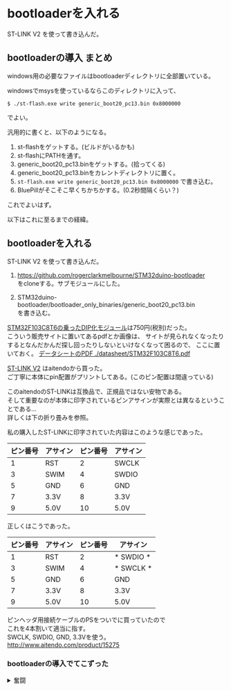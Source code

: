 # bootloaderを入れる

ST-LINK V2 を使って書き込んだ。

## bootloaderの導入 まとめ

windows用の必要なファイルはbootloaderディレクトリに全部置いている。

windowsでmsysを使っているならこのディレクトリに入って、

	$ ./st-flash.exe write generic_boot20_pc13.bin 0x8000000

でよい。

汎用的に書くと、以下のようになる。

1. st-flashをゲットする。(ビルドがいるかも)
1. st-flashにPATHを通す。
1. generic_boot20_pc13.binをゲットする。(拾ってくる)
1. generic_boot20_pc13.binをカレントディレクトリに置く。
1. `st-flash.exe write generic_boot20_pc13.bin 0x8000000` で書き込む。
1. BluePillがそこそこ早くちかちかする。(0.2秒間隔くらい？)

これでよいはず。

以下はこれに至るまでの経緯。

## bootloaderを入れる

ST-LINK V2 を使って書き込んだ。

1. https://github.com/rogerclarkmelbourne/STM32duino-bootloader  
をcloneする。サブモジュールにした。  

1. STM32duino-bootloader/bootloader_only_binaries/generic_boot20_pc13.bin  
を書き込む。  

[STM32F103C8T6の乗ったDIP化モジュール](http://www.aitendo.com/product/13348)は750円(税別)だった。  
こういう販売サイトに置いてあるpdfとか画像は、
サイトが見られなくなったりするとなんだかんだ探し回ったりしないといけなくなって困るので、
ここに置いておく。 [データシートのPDF ./datasheet/STM32F103C8T6.pdf](./datasheet/STM32F103C8T6.pdf)

[ST-LINK V2](http://www.aitendo.com/product/16082) はaitendoから買った。  
ご丁寧に本体にpin配置がプリントしてある。(このピン配置は間違っている)  

このaitendoのST-LINKは互換品で、正規品ではない安物である。  
そして重要なのが本体に印字されているピンアサインが実際とは異なるということである...  
詳しくは下の折り畳みを参照。  

私の購入したST-LINKに印字されていた内容はこのような感じであった。  

| ピン番号 | アサイン | ピン番号 | アサイン |
| ---      | ---      | ---      | ---      |
| 1        | RST      | 2        | SWCLK    |
| 3        | SWIM     | 4        | SWDIO    |
| 5        | GND      | 6        | GND      |
| 7        | 3.3V     | 8        | 3.3V     |
| 9        | 5.0V     | 10       | 5.0V     |

正しくはこうであった。

| ピン番号 | アサイン | ピン番号 | アサイン  |
| ---      | ---      | ---      | ---       |
| 1        | RST      | 2        | * SWDIO * |
| 3        | SWIM     | 4        | * SWCLK * |
| 5        | GND      | 6        | GND       |
| 7        | 3.3V     | 8        | 3.3V      |
| 9        | 5.0V     | 10       | 5.0V      |

ピンヘッダ用接続ケーブルのPSをついでに買っていたので  
これを4本割いて適当に指す。  
SWCLK, SWDIO, GND, 3.3Vを使う。  
http://www.aitendo.com/product/15275  

### bootloaderの導入でてこずった

<details>
<summary>奮闘</summary>

stlinkで書き込むバイナリが置いていない。  
ビルドした。 windows10+MSYS2でやっている。

https://github.com/texane/stlink/blob/master/doc/compiling.md
より

	Installation
	Install 7Zip from http://www.7-zip.org
	Install CMake from https://cmake.org/download
	Install MinGW64 from https://sourceforge.net/projects/mingw-w64 (mingw-w64-install.exe)
	Git clone or download stlink sourcefiles zip

だそうだ。MinGW64のインストールがなっがい。  
インストールが終わったらダウンロードしておいたreleaseのv1.6.0のなかの  
`stlink-1.6.0\scripts\mingw64-build.bat` を実行する。  
これでなんか_installと言うディレクトリができたのでこれを覗いてみると、`Program Files (x86)`というフォルダがあった。  
おそらくこれを`C:\Program Files (x86)`とかに置くといいのだろうと思われるのでこれをコピーした。  
とりあえずビルド云々が面倒だったのでこの_installというディレクトリをそのままzipにしておいた。  
使えるかは知らないけども使えるなら使ってよい。多分ほかにいるdllとかあるとおもう。  
これで`C:\Program Files (x86)\stlink\bin`にそれっぽいバイナリが3つ入った。  

* st-util.exe
* st-flash.exe
* st-info.exe

これでようやくbootloaderを書き込めそう。  
ネットの情報によると、書き込みコマンドは

$ st-flash write generic_boot20_pc13.bin 0x8000000

的な感じらしい。

	$ ./binary/stlink/bin/st-flash.exe write generic_boot20_pc13.bin 0x8000000
	st-flash 1.6.0
	2020-03-06T07:06:35 WARN usb.c: Couldn't find any ST-Link/V2 devices

ダメだった。\_(┐「ε:)\_

https://github.com/texane/stlink/issues/651 にそれっぽのがあるUSB3.0はなんかあるらしい。
ドライバーのアップデートで解決したとある。

デバイスマネージャーで見ると確かに何か出ている。
[](./img/stlink_1.png)
ここでアップデートを検索しても出なかったのであきらめて本家に行く。
https://www.st.com/content/st_com/ja/products/development-tools/software-development-tools/stm32-software-development-tools/stm32-utilities/stsw-link009.html
なんか登録させられる。  
入れてみた後再度実行。

	$ ./binary/stlink/bin/st-flash.exe write generic_boot20_pc13.bin 0x8000000
	st-flash 1.6.0
	2020-03-06T07:17:57 INFO usb.c: -- exit_dfu_mode
	2020-03-06T07:17:57 INFO common.c: Loading device parameters....
	2020-03-06T07:17:57 WARN common.c: unknown chip id! 0x5fa0004

これでもだめだった。\_(┐「ε:)\_

https://github.com/texane/stlink/issues/715

	I just had the same thing with a blue pill
	- my cheap stlink clone appears to have the markings for SWDIO and SWCLK swapped.
	After swapping the lines over it flashed fine.

まじか。ってことで入れ替えてみた。  
SWDIOとSWCLKを入れ替えて実行。 

	$ ./binary/stlink/bin/st-flash.exe write generic_boot20_pc13.bin 0x8000000
	st-flash 1.6.0
	2020-03-06T07:26:12 INFO common.c: Loading device parameters....
	2020-03-06T07:26:12 INFO common.c: Device connected is: F1 Medium-density device, id 0x20036410
	2020-03-06T07:26:12 INFO common.c: SRAM size: 0x5000 bytes (20 KiB), Flash: 0x10000 bytes (64 KiB) in pages of 1024 bytes
	open(generic_boot20_pc13.bin) == -1
	2020-03-06T07:26:12 ERROR common.c: map_file() == -1
	stlink_fwrite_flash() == -1

これは...aitendoのstlinkもミスってるということ...  
でもまだ駄目っぽい。

	open(generic_boot20_pc13.bin) == -1

とあるのでコマンドのgeneric_boot20_pc13.binが開けていないようだ。
確かにカレントには置いてない()
bootloaderというディレクトリを掘ってそこにgeneric_boot20_pc13.binをコピーした。

	$ cd bootloader
	$ ../binary/stlink/bin/st-flash.exe write generic_boot20_pc13.bin 0x8000000
	st-flash 1.6.0
	2020-03-07T21:37:25 INFO common.c: Loading device parameters....
	2020-03-07T21:37:25 INFO common.c: Device connected is: F1 Medium-density device, id 0x20036410
	2020-03-07T21:37:25 INFO common.c: SRAM size: 0x5000 bytes (20 KiB), Flash: 0x10000 bytes (64 KiB) in pages of 1024 bytes
	2020-03-07T21:37:25 INFO common.c: Attempting to write 7172 (0x1c04) bytes to stm32 address: 134217728 (0x8000000) Flash page at addr: 0x08001c00 erased
	2020-03-07T21:37:25 INFO common.c: Finished erasing 8 pages of 1024 (0x400) bytes
	2020-03-07T21:37:25 INFO common.c: Starting Flash write for VL/F0/F3/F1_XL core id
	2020-03-07T21:37:25 INFO flash_loader.c: Successfully loaded flash loader in sram 8/8 pages written
	2020-03-07T21:37:25 INFO common.c: Starting verification of write complete
	2020-03-07T21:37:25 INFO common.c: Flash written and verified! jolly good!

お？これは行けた風な..
確かにBluePillのLEDがぴこぴこしている。

これでSTLINK経由でのbootloaderの書き込みは成功したものとみてよいだろう。 

</details>


